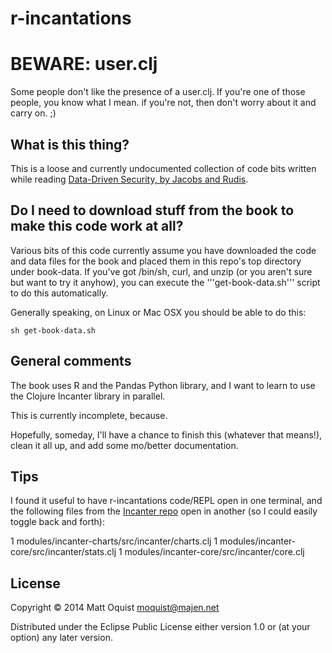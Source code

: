# r-incantations

# BEWARE: user.clj #
Some people don't like the presence of a user.clj. If you're one of those people, you know what I mean. if you're not, then don't worry about it and carry on. ;)

## What is this thing? ##
This is a loose and currently undocumented collection of code bits written while
reading [Data-Driven Security, by Jacobs and
Rudis](http://www.amazon.com/Data-Driven-Security-Analysis-Visualization-Dashboards/dp/1118793722).

## Do I need to download stuff from the book to make this code work at all? ##
Various bits of this code currently assume you have downloaded the
code and data files for the book and placed them in this repo's top
directory under book-data. If you've got /bin/sh, curl, and unzip (or
you aren't sure but want to try it anyhow), you can execute the
'''get-book-data.sh''' script to do this automatically.

Generally speaking, on Linux or Mac OSX you should be able to do this:
```shell
sh get-book-data.sh
```

## General comments ##
The book uses R and the Pandas Python library, and I want to learn to use
the Clojure Incanter library in parallel.

This is currently incomplete, because.

Hopefully, someday, I'll have a chance to finish this (whatever that means!),
clean it all up, and add some mo/better documentation.

## Tips ##
I found it useful to have r-incantations code/REPL open in one terminal, and the
following files from the [Incanter repo](https://github.com/incanter/incanter)
open in another (so I could easily toggle back and forth):

1 modules/incanter-charts/src/incanter/charts.clj
1 modules/incanter-core/src/incanter/stats.clj
1 modules/incanter-core/src/incanter/core.clj

## License

Copyright © 2014 Matt Oquist <moquist@majen.net>

Distributed under the Eclipse Public License either version 1.0 or (at
your option) any later version.
